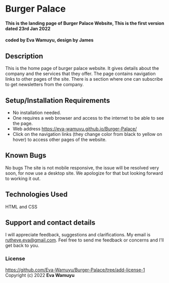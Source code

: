 # Burger Palace
#### This is the landing page of Burger Palace Website, This is the first version dated 23rd Jan 2022
#### coded by Eva Wamuyu, design by James
## Description
This is the home page of burger palace website.
It gives details about the company and the services that they offer.
The page contains navigation links to other pages of the site. 
There is a section where one can subscribe to get newsletters from the company.
## Setup/Installation Requirements
* No installation needed.
* One requires a web browser and access to the internet to be able to see the page.
* Web address https://eva-wamuyu.github.io/Burger-Palace/
* Click on the navigation links (they change color from black to yellow on hover) to access other pages of the website.


## Known Bugs
No bugs
The site is not mobile responsive, the issue will be resolved very soon, for now use a desktop site. 
We apologize for that but looking forward to working it out.

## Technologies Used
HTML and CSS

## Support and contact details

I will appreciate feedback, suggestions and clarifications.
My email is rutheve.eva@gmail.com. Feel free to send me feedback or concerns and I'll get back to you.
### License
https://github.com/Eva-Wamuyu/Burger-Palace/tree/add-license-1
Copyright (c) 2022 **Eva Wamuyu**
